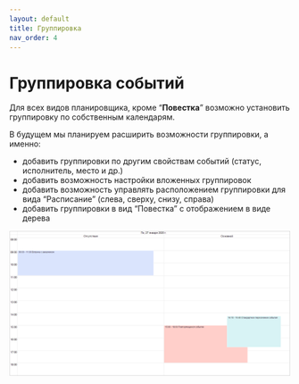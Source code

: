 ```yaml
---
layout: default
title: Группировка
nav_order: 4
---
```


# Группировка событий

Для всех видов планировщика, кроме “**Повестка**” возможно установить группировку по собственным календарям.

В будущем мы планируем расширить возможности группировки, а именно:

- добавить группировки по другим свойствам событий (статус, исполнитель, место и др.)
- добавить возможность настройки вложенных группировок
- добавить возможность управлять расположением группировки для вида “Расписание” (слева, сверху, снизу, справа)
- добавить группировки в вид “Повестка” с отображением в виде дерева

![](../img/group_cal.png)
